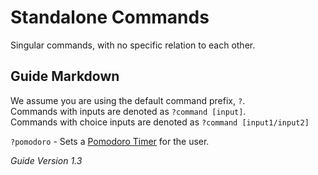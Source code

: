 # Standalone Commands
Singular commands, with no specific relation to each other.

## Guide Markdown
We assume you are using the default command prefix, `?`.  
Commands with inputs are denoted as `?command [input]`.  
Commands with choice inputs are denoted as `?command [input1/input2]`

`?pomodoro` - Sets a [Pomodoro Timer](https://francescocirillo.com/pages/pomodoro-technique) for the user.

*Guide Version 1.3*

